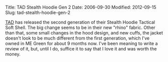 Title: TAD Stealth Hoodie Gen 2
Date: 2006-09-30
Modified: 2012-09-15
Slug: tad-stealth-hoodie-gen-2

<a href="http://tadgear.com" >TAD</a> has released the second generation of their <span class="removed_link">Stealth Hoodie Tactical Soft Shell</span>.  The big change seems to be in their new "rhino" fabric. Other than that, some small changes in the hood design, and new cuffs, the jacket doesn't look to be much different from the first generation, which I've owned in <span class="removed_link">ME Green</span> for about 9 months now. I've been meaning to write a review of it, but, until I do, suffice it to say that I love it and was worth the money.
